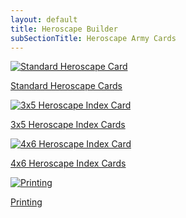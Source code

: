 ```yaml
---
layout: default
title: Heroscape Builder
subSectionTitle: Heroscape Army Cards
---
```

<section class="cards row gy-4">
    <div class="col-md-4 card-option">
        <a href="{{ '/cardGenerator/standard/standardCards.html' | relative_url }}" class="text-decoration-none text-dark">
            <img src="{{ '/cardGenerator/assets/images/cardThumbnails/Charos-SQ.png' | relative_url }}" alt="Standard Heroscape Card" class="img-fluid">
            <p class="text-center mt-2">Standard Heroscape Cards</p>
        </a>
    </div>
    <div class="col-md-4 card-option">
        <a href="{{ '/cardGenerator/3x5Index/3x5IndexCards.html' | relative_url }}" class="text-decoration-none text-dark">
            <img src="{{ '/cardGenerator/assets/images/cardThumbnails/Index_3x5_Charos-SQ.png' | relative_url }}" alt="3x5 Heroscape Index Card" class="img-fluid">
            <p class="text-center mt-2">3x5 Heroscape Index Cards</p>
        </a>
    </div>
    <div class="col-md-4 card-option">
        <a href="{{ '/cardGenerator/4x6Index/4x6IndexCards.html' | relative_url }}" class="text-decoration-none text-dark">
            <img src="{{ '/cardGenerator/assets/images/cardThumbnails/Index_4x6_Charos-SQ.png' | relative_url }}" alt="4x6 Heroscape Index Card" class="img-fluid">
            <p class="text-center mt-2">4x6 Heroscape Index Cards</p>
        </a>
    </div>
</section>
<section class="row my-4">
    <div class="offset-md-4 col-md-4 card-option text-center">
        <a href="{{ '/cardGenerator/printing/printing.html' | relative_url }}" class="text-decoration-none text-dark">
            <img src="{{ '/cardGenerator/assets/images/Printing Cards.png' | relative_url }}" alt="Printing" class="img-fluid">
            <p class="mt-2">Printing</p>
        </a>
    </div>
</section>
